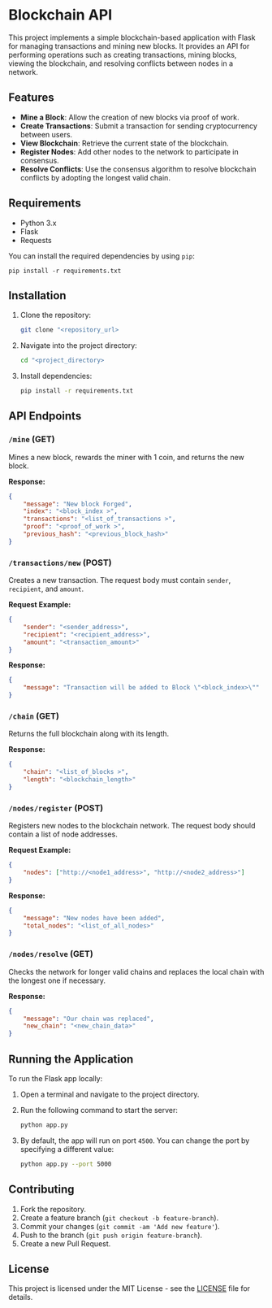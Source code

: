 # Blockchain API

This project implements a simple blockchain-based application with Flask for managing transactions and mining new blocks. It provides an API for performing operations such as creating transactions, mining blocks, viewing the blockchain, and resolving conflicts between nodes in a network.

## Features
- **Mine a Block**: Allow the creation of new blocks via proof of work.
- **Create Transactions**: Submit a transaction for sending cryptocurrency between users.
- **View Blockchain**: Retrieve the current state of the blockchain.
- **Register Nodes**: Add other nodes to the network to participate in consensus.
- **Resolve Conflicts**: Use the consensus algorithm to resolve blockchain conflicts by adopting the longest valid chain.

## Requirements
- Python 3.x
- Flask
- Requests

You can install the required dependencies by using `pip`:

```
pip install -r requirements.txt
```

## Installation

1. Clone the repository:
    ```bash
    git clone "<repository_url>
    ```

2. Navigate into the project directory:
    ```bash
    cd "<project_directory>
    ```

3. Install dependencies:
    ```bash
    pip install -r requirements.txt
    ```

## API Endpoints

### `/mine` (GET)
Mines a new block, rewards the miner with 1 coin, and returns the new block.

**Response:**
```json
{
    "message": "New block Forged",
    "index": "<block_index >",
    "transactions": "<list_of_transactions >",
    "proof": "<proof_of_work >",
    "previous_hash": "<previous_block_hash>"
}
```

### `/transactions/new` (POST)
Creates a new transaction. The request body must contain `sender`, `recipient`, and `amount`.

**Request Example:**
```json
{
    "sender": "<sender_address>",
    "recipient": "<recipient_address>",
    "amount": "<transaction_amount>"
}
```

**Response:**
```json
{
    "message": "Transaction will be added to Block \"<block_index>\""
}
```

### `/chain` (GET)
Returns the full blockchain along with its length.

**Response:**
```json
{
    "chain": "<list_of_blocks >",
    "length": "<blockchain_length>"
}
```

### `/nodes/register` (POST)
Registers new nodes to the blockchain network. The request body should contain a list of node addresses.

**Request Example:**
```json
{
    "nodes": ["http://<node1_address>", "http://<node2_address>"]
}
```

**Response:**
```json
{
    "message": "New nodes have been added",
    "total_nodes": "<list_of_all_nodes>"
}
```

### `/nodes/resolve` (GET)
Checks the network for longer valid chains and replaces the local chain with the longest one if necessary.

**Response:**
```json
{
    "message": "Our chain was replaced",
    "new_chain": "<new_chain_data>"
}
```

## Running the Application

To run the Flask app locally:

1. Open a terminal and navigate to the project directory.
2. Run the following command to start the server:
    ```bash
    python app.py
    ```

3. By default, the app will run on port `4500`. You can change the port by specifying a different value:
    ```bash
    python app.py --port 5000
    ```

## Contributing

1. Fork the repository.
2. Create a feature branch (`git checkout -b feature-branch`).
3. Commit your changes (`git commit -am 'Add new feature'`).
4. Push to the branch (`git push origin feature-branch`).
5. Create a new Pull Request.

## License

This project is licensed under the MIT License - see the [LICENSE](LICENSE) file for details.
